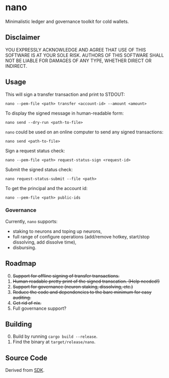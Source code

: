 # nano

Minimalistic ledger and governance toolkit for cold wallets.

## Disclaimer

YOU EXPRESSLY ACKNOWLEDGE AND AGREE THAT USE OF THIS SOFTWARE IS AT YOUR SOLE RISK.
AUTHORS OF THIS SOFTWARE SHALL NOT BE LIABLE FOR DAMAGES OF ANY TYPE, WHETHER DIRECT OR INDIRECT.

## Usage

This will sign a transfer transaction and print to STDOUT:

    nano --pem-file <path> transfer <account-id> --amount <amount>

To display the signed message in human-readable form:

    nano send --dry-run <path-to-file>

`nano` could be used on an online computer to send any signed transactions:

    nano send <path-to-file>

Sign a request status check:

    nano --pem-file <path> request-status-sign <request-id>

Submit the signed status check:

    nano request-status-submit --file <path>

To get the principal and the account id:

    nano --pem-file <path> public-ids


### Governance

Currently, `nano` supports:

- staking to neurons and toping up neurons,
- full range of configure operations (add/remove hotkey, start/stop dissolving, add dissolve time),
- disbursing.

## Roadmap

0. ~~Support for offline signing of transfer transactions.~~
1. ~~Human readable pretty print of the signed transcation. (Help needed!)~~
2. ~~Support for governance (neuron staking, dissolving, etc.)~~
3. ~~Reduce the code and dependencies to the bare minimum for easy auditing.~~
4. ~~Get rid of nix.~~
5. Full governance support?

## Building

0. Build by running `cargo build --release`.
1. Find the binary at `target/release/nano`.

## Source Code

Derived from [SDK](https://github.com/dfinity/sdk).
